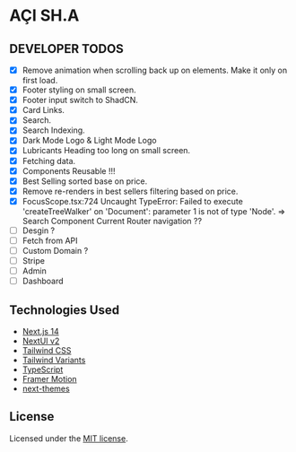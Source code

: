 # AÇI SH.A

## DEVELOPER TODOS

- [x] Remove animation when scrolling back up on elements. Make it only on first load.
- [x] Footer styling on small screen.
- [x] Footer input switch to ShadCN.
- [x] Card Links.
- [x] Search.
- [x] Search Indexing.
- [x] Dark Mode Logo & Light Mode Logo
- [x] Lubricants Heading too long on small screen.
- [X] Fetching data.
- [x] Components Reusable !!!
- [x] Best Selling sorted base on price.
- [x] Remove re-renders in best sellers filtering based on price.
- [x] FocusScope.tsx:724 Uncaught TypeError: Failed to execute 'createTreeWalker' on 'Document': parameter 1 is not of type 'Node'. => Search Component Current Router navigation ??
- [ ] Desgin ?
- [ ] Fetch from API
- [ ] Custom Domain ?
- [ ] Stripe
- [ ] Admin
- [ ] Dashboard

## Technologies Used

- [Next.js 14](https://nextjs.org/docs/getting-started)
- [NextUI v2](https://nextui.org/)
- [Tailwind CSS](https://tailwindcss.com/)
- [Tailwind Variants](https://tailwind-variants.org)
- [TypeScript](https://www.typescriptlang.org/)
- [Framer Motion](https://www.framer.com/motion/)
- [next-themes](https://github.com/pacocoursey/next-themes)


## License

Licensed under the [MIT license](https://github.com/nextui-org/next-app-template/blob/main/LICENSE).
